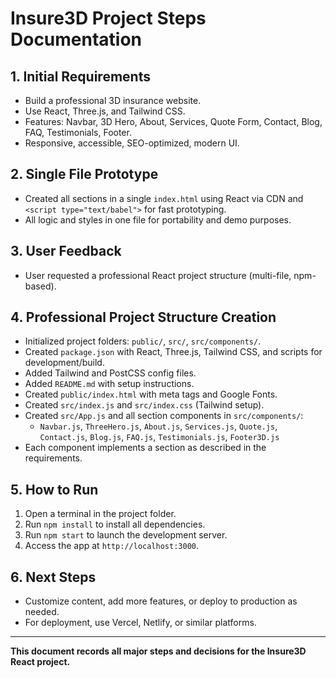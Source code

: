 # Insure3D Project Steps Documentation

## 1. Initial Requirements
- Build a professional 3D insurance website.
- Use React, Three.js, and Tailwind CSS.
- Features: Navbar, 3D Hero, About, Services, Quote Form, Contact, Blog, FAQ, Testimonials, Footer.
- Responsive, accessible, SEO-optimized, modern UI.

## 2. Single File Prototype
- Created all sections in a single `index.html` using React via CDN and `<script type="text/babel">` for fast prototyping.
- All logic and styles in one file for portability and demo purposes.

## 3. User Feedback
- User requested a professional React project structure (multi-file, npm-based).

## 4. Professional Project Structure Creation
- Initialized project folders: `public/`, `src/`, `src/components/`.
- Created `package.json` with React, Three.js, Tailwind CSS, and scripts for development/build.
- Added Tailwind and PostCSS config files.
- Added `README.md` with setup instructions.
- Created `public/index.html` with meta tags and Google Fonts.
- Created `src/index.js` and `src/index.css` (Tailwind setup).
- Created `src/App.js` and all section components in `src/components/`:
  - `Navbar.js`, `ThreeHero.js`, `About.js`, `Services.js`, `Quote.js`, `Contact.js`, `Blog.js`, `FAQ.js`, `Testimonials.js`, `Footer3D.js`
- Each component implements a section as described in the requirements.

## 5. How to Run
1. Open a terminal in the project folder.
2. Run `npm install` to install all dependencies.
3. Run `npm start` to launch the development server.
4. Access the app at `http://localhost:3000`.

## 6. Next Steps
- Customize content, add more features, or deploy to production as needed.
- For deployment, use Vercel, Netlify, or similar platforms.

---

**This document records all major steps and decisions for the Insure3D React project.**
